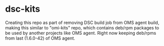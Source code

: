 # dsc-kits
Creating this repo as part of removing DSC build job from OMS agent build, making this similar to "omi-kits" repo, which contains deb/rpm packages to be used by another projects like OMS agent. Right now keeping deb/rpms from last (1.6.0-42) of OMS agent.
